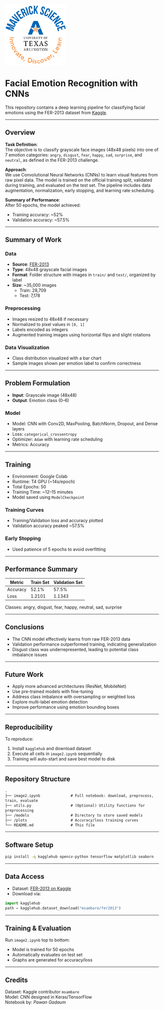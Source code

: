 ![](UTA-DataScience-Logo.png)

# Facial Emotion Recognition with CNNs

This repository contains a deep learning pipeline for classifying facial emotions using the FER-2013 dataset from [Kaggle](https://www.kaggle.com/datasets/msambare/fer2013).

---

## Overview

**Task Definition**:  
The objective is to classify grayscale face images (48x48 pixels) into one of 7 emotion categories: `angry`, `disgust`, `fear`, `happy`, `sad`, `surprise`, and `neutral`, as defined in the FER-2013 challenge.

**Approach**:  
We use Convolutional Neural Networks (CNNs) to learn visual features from raw pixel data. The model is trained on the official training split, validated during training, and evaluated on the test set. The pipeline includes data augmentation, normalization, early stopping, and learning rate scheduling.

**Summary of Performance**:  
After 50 epochs, the model achieved:
- Training accuracy: ~52%
- Validation accuracy: ~57.5%

---

## Summary of Work

### Data

- **Source**: [FER-2013](https://www.kaggle.com/datasets/msambare/fer2013)
- **Type**: 48x48 grayscale facial images
- **Format**: Folder structure with images in `train/` and `test/`, organized by label
- **Size**: ~35,000 images
  - Train: 28,709
  - Test: 7,178

### Preprocessing

- Images resized to 48x48 if necessary
- Normalized to pixel values in `[0, 1]`
- Labels encoded as integers
- Augmented training images using horizontal flips and slight rotations

### Data Visualization

- Class distribution visualized with a bar chart
- Sample images shown per emotion label to confirm correctness

---

## Problem Formulation

- **Input**: Grayscale image (48x48)
- **Output**: Emotion class (0–6)

### Model

- Model: CNN with Conv2D, MaxPooling, BatchNorm, Dropout, and Dense layers
- Loss: `categorical_crossentropy`
- Optimizer: `Adam` with learning rate scheduling
- Metrics: Accuracy

---

## Training

- Environment: Google Colab
- Runtime: T4 GPU (~14s/epoch)
- Total Epochs: 50
- Training Time: ~12–15 minutes
- Model saved using `ModelCheckpoint`

### Training Curves

- Training/Validation loss and accuracy plotted
- Validation accuracy peaked ~57.5%

### Early Stopping

- Used patience of 5 epochs to avoid overfitting

---

## Performance Summary

| Metric       | Train Set | Validation Set |
|--------------|-----------|----------------|
| Accuracy     | 52.1%     | 57.5%           |
| Loss         | 1.2101    | 1.1343          |

Classes: angry, disgust, fear, happy, neutral, sad, surprise

---

## Conclusions

- The CNN model effectively learns from raw FER-2013 data
- Validation performance outperformed training, indicating generalization
- Disgust class was underrepresented, leading to potential class imbalance issues

---

## Future Work

- Apply more advanced architectures (ResNet, MobileNet)
- Use pre-trained models with fine-tuning
- Address class imbalance with oversampling or weighted loss
- Explore multi-label emotion detection
- Improve performance using emotion bounding boxes

---

## Reproducibility

To reproduce:

1. Install `kagglehub` and download dataset
2. Execute all cells in `image2.ipynb` sequentially
3. Training will auto-start and save best model to disk

---

## Repository Structure

```
.
├── image2.ipynb              # Full notebook: download, preprocess, train, evaluate
├── utils.py                  # (Optional) Utility functions for preprocessing
├── /models                   # Directory to store saved models
├── /plots                    # Accuracy/loss training curves
└── README.md                 # This file
```

---

## Software Setup

```bash
pip install -q kagglehub opencv-python tensorflow matplotlib seaborn
```

---

## Data Access

- Dataset: [FER-2013 on Kaggle](https://www.kaggle.com/datasets/msambare/fer2013)
- Download via:

```python
import kagglehub
path = kagglehub.dataset_download("msambare/fer2013")
```

---

## Training & Evaluation

Run `image2.ipynb` top to bottom:
- Model is trained for 50 epochs
- Automatically evaluates on test set
- Graphs are generated for accuracy/loss

---

## Credits

Dataset: Kaggle contributor `msambare`  
Model: CNN designed in Keras/TensorFlow  
Notebook by: *Pawan Gadaum*

